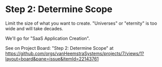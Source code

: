 # Step 2: Determine Scope

Limit the size of what you want to create. "Universes" or "eternity" is too wide and will take decades.

We'll go for "SaaS Application Creation".

See on Project Board: "Step 2: Determine Scope" at https://github.com/orgs/vanHeemstraSystems/projects/7/views/1?layout=board&pane=issue&itemId=22143761

